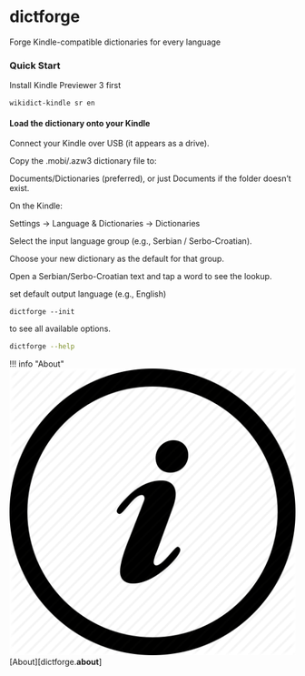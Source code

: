 # dictforge

Forge Kindle-compatible dictionaries for every language 


### Quick Start

Install Kindle Previewer 3 first

```
wikidict-kindle sr en
```

#### Load the dictionary onto your Kindle

Connect your Kindle over USB (it appears as a drive).

Copy the .mobi/.azw3 dictionary file to:

Documents/Dictionaries (preferred), or just Documents if the folder doesn’t exist.

On the Kindle:

Settings → Language & Dictionaries → Dictionaries

Select the input language group (e.g., Serbian / Serbo-Croatian).

Choose your new dictionary as the default for that group.

Open a Serbian/Serbo-Croatian text and tap a word to see the lookup.

set default output language (e.g., English)
```
dictforge --init
```

to see all available options.

```bash
dictforge --help
```


!!! info "About"
    ![About](images/about.jpg)
    [About][dictforge.__about__]

